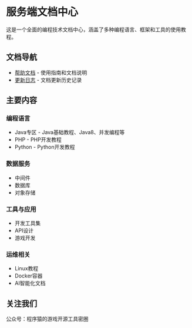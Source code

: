 # 服务端文档中心

这是一个全面的编程技术文档中心，涵盖了多种编程语言、框架和工具的使用教程。

## 文档导航

- [帮助文档](/docs/help) - 使用指南和文档说明
- [更新日志](/docs/changlog/changelog) - 文档更新历史记录

## 主要内容

### 编程语言
- Java专区 - Java基础教程、Java8、并发编程等
- PHP - PHP开发教程
- Python - Python开发教程

### 数据服务
- 中间件
- 数据库
- 对象存储

### 工具与应用
- 开发工具集
- API设计
- 游戏开发

### 运维相关
- Linux教程
- Docker容器
- AI智能化文档

## 关注我们

公众号：程序猿的游戏开源工具密圈
